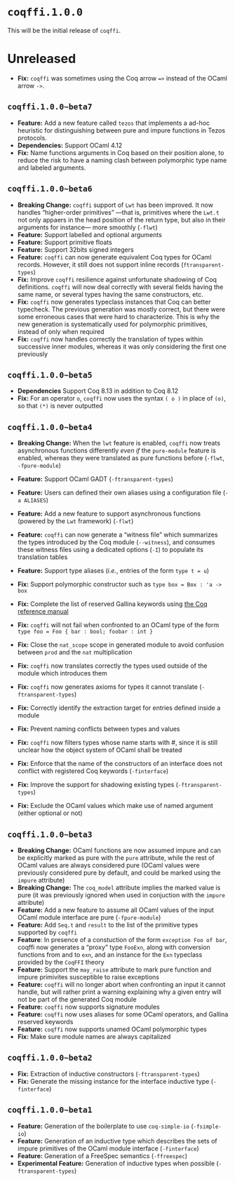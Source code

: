 # `coqffi.1.0.0`

This will be the initial release of `coqffi`.

# Unreleased

- **Fix:** `coqffi` was sometimes using the Coq arrow `=>` instead of
  the OCaml arrow `->`.

## `coqffi.1.0.0~beta7`

- **Feature:** Add a new feature called `tezos` that implements a
  ad-hoc heuristic for distinguishing between pure and impure
  functions in Tezos protocols.
- **Dependencies:** Support OCaml 4.12
- **Fix:** Name functions arguments in Coq based on their position
  alone, to reduce the risk to have a naming clash between polymorphic
  type name and labeled arguments.

## `coqffi.1.0.0~beta6`

- **Breaking Change:** `coqffi` support of `Lwt` has been improved. It
  now handles “higher-order primitives” —that is, primitives where the
  `Lwt.t` not only appaers in the head position of the return type,
  but also in their arguments for instance— more smoothly (`-flwt`)
- **Feature:** Support labelled and optional arguments
- **Feature:** Support primitive floats
- **Feature:** Support 32bits signed integers
- **Feature:** `coqffi` can now generate equivalent Coq types for
  OCaml records.  However, it still does not support inline records
  (`ftransparent-types`)
- **Fix:** Improve `coqffi` resilience against unfortunate shadowing
  of Coq definitions. `coqffi` will now deal correctly with several
  fields having the same name, or several types having the same
  constructors, etc.
- **Fix:** `coqffi` now generates typeclass instances that Coq can
  better typecheck. The previous generation was mostly correct, but
  there were some erroneous cases that were hard to characterize. This
  is why the new generation is systematically used for polymorphic
  primitives, instead of only when required
- **Fix:** `coqffi` now handles correctly the translation of types
  within successive inner modules, whereas it was only considering the
  first one previously

## `coqffi.1.0.0~beta5`

- **Dependencies** Support Coq 8.13 in addition to Coq 8.12
- **Fix:** For an operator `o`, `coqffi` now uses the syntax `( o )`
  in place of `(o)`, so that `(*)` is never outputted

## `coqffi.1.0.0~beta4`

- **Breaking Change:** When the `lwt` feature is enabled, `coqffi` now
  treats asynchronous functions differently *even if* the
  `pure-module` feature is enabled, whereas they were translated as
  pure functions before (`-flwt`, `-fpure-module`)
- **Feature:** Support OCaml GADT (`-ftransparent-types`)
- **Feature:** Users can defined their own aliases using a
  configuration file (`-a ALIASES`)
- **Feature:** Add a new feature to support asynchronous functions
  (powered by the `Lwt` framework) (`-flwt`)
- **Feature:** `coqffi` can now generate a “witness file” which
  summarizes the types introduced by the Coq module (`--witness`),
  and consumes these witness files using a dedicated options (`-I`)
  to populate its translation tables
- **Feature:** Support type aliases (*i.e.*, entries of the form `type
  t = u`)
- **Fix:** Support polymorphic constructor such as `type box = Box :
  'a -> box`
- **Fix:** Complete the list of reserved Gallina keywords using [the
  Coq reference manual][coq-refman]
- **Fix:** `coqffi` will not fail when confronted to an OCaml type of
  the form `type foo = Foo { bar : bool; foobar : int }`
- **Fix:** Close the `nat_scope` scope in generated module to avoid
  confusion between `prod` and the `nat` multiplication
- **Fix:** `coqffi` now translates correctly the types used outside of
  the module which introduces them
- **Fix:** `coqffi` now generates axioms for types it cannot translate
  (`-ftransparent-types`)
- **Fix:** Correctly identify the extraction target for entries
  defined inside a module
- **Fix:** Prevent naming conflicts between types and values
- **Fix:** `coqffi` now filters types whose name starts with #, since
  it is still unclear how the object system of OCaml shall be treated
- **Fix:** Enforce that the name of the constructors of an interface
  does not conflict with registered Coq keywords (`-finterface`)
- **Fix:** Improve the support for shadowing existing types
  (`-ftransparent-types`)
- **Fix:** Exclude the OCaml values which make use of named argument
  (either optional or not)

  [coq-refman]: https://coq.github.io/doc/v8.9/refman/language/gallina-specification-language.html

## `coqffi.1.0.0~beta3`

- **Breaking Change:** OCaml functions are now assumed impure and can
  be explicitly marked as pure with the `pure` attribute, while the
  rest of OCaml values are always considered pure (OCaml values
  were previously considered pure by default, and could be marked
  using the `impure` attribute)
- **Breaking Change:** The `coq_model` attribute implies the marked
  value is pure (it was previously ignored when used in conjuction
  with the `impure` attribute)
- **Feature:** Add a new feature to assume all OCaml values of
  the input OCaml module interface are pure (`-fpure-module`)
- **Feature:** Add `Seq.t` and `result` to the list of the primitive
  types supported by `coqffi`
- **Feature**: In presence of a constuction of the form `exception Foo
  of bar`, coqffi now generates a “proxy” type `FooExn`, along with
  conversion functions from and to `exn`, and an instance for the
  `Exn` typeclass provided by the `CoqFFI` theory
- **Feature:** Support the `may_raise` attribute to mark pure function
  and impure primivites susceptible to raise exceptions
- **Feature:** `coqffi` will no longer abort when confronting an input
  it cannot handle, but will rather print a warning explaining why
  a given entry will not be part of the generated Coq module
- **Feature:** `coqffi` now supports signature modules
- **Feature:** `coqffi` now uses aliases for some OCaml operators,
  and Gallina reserved keywords
- **Feature:** `coqffi` now supports unamed OCaml polymorphic types
- **Fix:** Make sure module names are always capitalized

## `coqffi.1.0.0~beta2`

- **Fix:** Extraction of inductive constructors
  (`-ftransparent-types`)
- **Fix:** Generate the missing instance for the interface inductive
  type (`-finterface`)

## `coqffi.1.0.0~beta1`

- **Feature:** Generation of the boilerplate to use `coq-simple-io`
  (`-fsimple-io`)
- **Feature:** Generation of an inductive type which describes the
  sets of impure primitives of the OCaml module interface
  (`-finterface`)
- **Feature:** Generation of a FreeSpec semantics (`-ffreespec`)
- **Experimental Feature:** Generation of inductive types when
  possible (`-ftransparent-types`)
